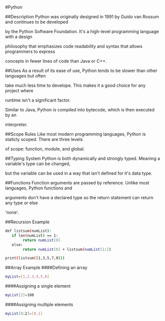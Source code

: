#Python

##Description
Python was originally designed in 1991 by Guido van Rossum and continues to be developed 

by the Python Software Foundation. It's a high-level programming language with a design 

philosophy that emphasizes code readability and syntax that allows programmers to express 

concepts in fewer lines of code than Java or C++.

##Uses
As a result of its ease of use, Python tends to be slower than other languages but often 

take much less time to develope. This makes it a good choice for any project where 

runtime isn't a significant factor.

Similar to Java, Python is compiled into bytecode, which is then executed by an 

interpreter. 

##Scope Rules
Like most modern programming languages, Python is staticly scoped. There are three levels 

of scope: function, module, and global.

##Typing System
Python is both dynamically and strongly typed. Meaning a variable's type can be changed, 

but the variable can be used in a way that isn't defined for it's data type.

##Functions
Function arguments are passed by reference. Unlike most languages, Python functions and 

arguments don't have a declared type so the return statement can return any type or else 

'none'.

##Recursion Example
```sh
def listsum(numList):
   if len(numList) == 1:
        return numList[0]
   else:
        return numList[0] + listsum(numList[1:])

print(listsum([1,3,5,7,9]))
```

##Array Example
####Defining an array
```sh
myList=[1,2,3,4,5,6]
```

####Assigning a single element
```sh
myList[2]=100
```

####Assigning multiple elements
```sh
myList[0:2]=[0,1]
```
